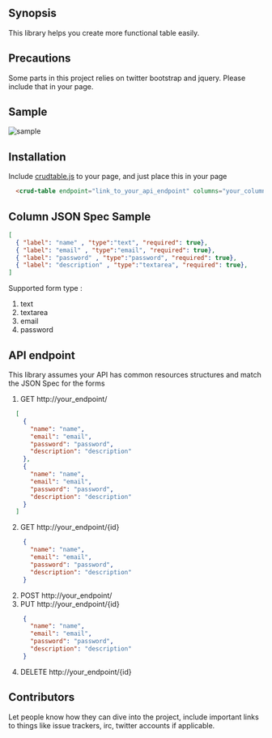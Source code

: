 ## Synopsis

This library helps you create more functional table easily.

## Precautions

Some parts in this project relies on twitter bootstrap and jquery. Please include that in your page.

## Sample

![sample](https://github.com/heruujoko/crudtable/blob/master/sample.gif)

## Installation

Include [crudtable.js](https://github.com/heruujoko/crudtable/blob/master/dist/crudtable.js) to your page, and just place this in your page

```html
  <crud-table endpoint="link_to_your_api_endpoint" columns="your_column_json_spec"></crud-table>
```

## Column JSON Spec Sample

```json
[
  { "label": "name" , "type":"text", "required": true},
  { "label": "email" , "type":"email", "required": true},
  { "label": "password" , "type":"password", "required": true},
  { "label": "description" , "type":"textarea", "required": true},
]
```    

Supported form type :

1. text
2. textarea
3. email
4. password

## API endpoint

This library assumes your API has common resources structures and match the JSON Spec for the forms

1. GET http://your_endpoint/
```json
  [
    {
      "name": "name",
      "email": "email",
      "password": "password",
      "description": "description"
    },
    {
      "name": "name",
      "email": "email",
      "password": "password",
      "description": "description"
    }
  ]
```
2. GET http://your_endpoint/{id}
```json
    {
      "name": "name",
      "email": "email",
      "password": "password",
      "description": "description"
    }
```
2. POST http://your_endpoint/
3. PUT http://your_endpoint/{id}
```json
    {
      "name": "name",
      "email": "email",
      "password": "password",
      "description": "description"
    }
```
4. DELETE http://your_endpoint/{id}

## Contributors

Let people know how they can dive into the project, include important links to things like issue trackers, irc, twitter accounts if applicable.
